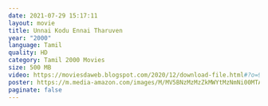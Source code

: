 ```yaml
---
date: 2021-07-29 15:17:11
layout: movie
title: Unnai Kodu Ennai Tharuven
year: "2000"
language: Tamil
quality: HD
category: Tamil 2000 Movies
size: 500 MB
video: https://moviesdaweb.blogspot.com/2020/12/download-file.html#?o=9d67bb4cc31291fc12a6a8f8a03c8a5b3bc655e2bfe001c5bdcec2841fb2a9e796df616a3a7381160842b6d099637f5f3d2e14540be46f4f70a4441cffbfd37ea9deb7a180a3448c479f845fb346d1063aff57bee25298e56ceb59da61aee7e95df796ec09137d75a0451feb25992f97c51b10216b15e73ba0f6a11b90143a0a41e97fbc6cc87ac7ebfc2b5fbc8e0c6f5e0f43508ec9bc552100f29ed35f47af87dc9f6e9f2a59339f7afc54b74b64e3f699e54337ed776d2673d8d4915a9a2e39e3d427fb1a2375
poster: https://m.media-amazon.com/images/M/MV5BNzMzMzZkMWYtMzNmNi00MTA1LWJkNzctNjE3NDEwOTkzOThhXkEyXkFqcGdeQXVyMzYxOTQ3MDg@._V1_UY1200_CR103,0,630,1200_AL_.jpg
paginate: false
---
```

